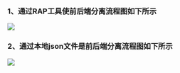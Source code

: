### 1、通过RAP工具使前后端分离流程图如下所示
![](/koala/view/view2/前后端分离-rap.PNG)
### 2、通过本地json文件是前后端分离流程图如下所示
![](/koala/view/view2/前后端分离-本地json.PNG)